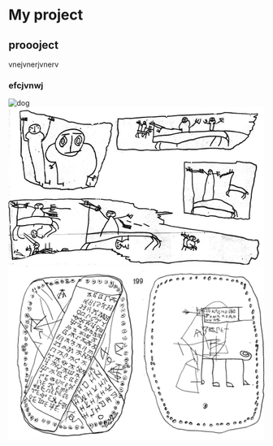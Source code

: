 # My project
## proooject
vnejvnerjvnerv
### efcjvnwj
![dog](https://i.ytimg.com/vi/MPV2METPeJU/maxresdefault.jpg)
![O](Onfim.jpg)
![B](Bb199.gif)

[](wikipedia.org)
[](Onfim.jpg)
